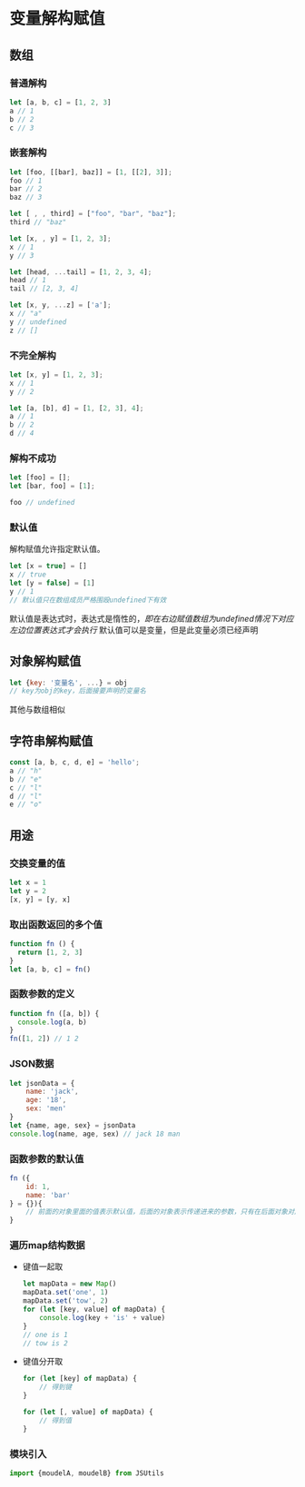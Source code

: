 # 变量解构赋值
## 数组
### 普通解构
```javascript
let [a, b, c] = [1, 2, 3]
a // 1
b // 2
c // 3
```
### 嵌套解构
```javascript
let [foo, [[bar], baz]] = [1, [[2], 3]];
foo // 1
bar // 2
baz // 3

let [ , , third] = ["foo", "bar", "baz"];
third // "baz"

let [x, , y] = [1, 2, 3];
x // 1
y // 3

let [head, ...tail] = [1, 2, 3, 4];
head // 1
tail // [2, 3, 4]

let [x, y, ...z] = ['a'];
x // "a"
y // undefined
z // []
```
### 不完全解构
```javascript
let [x, y] = [1, 2, 3];
x // 1
y // 2

let [a, [b], d] = [1, [2, 3], 4];
a // 1
b // 2
d // 4
```
### 解构不成功
```javascript
let [foo] = [];
let [bar, foo] = [1];

foo // undefined
```
### 默认值
解构赋值允许指定默认值。
```javascript
let [x = true] = []
x // true
let [y = false] = [1]
y // 1
// 默认值只在数组成员严格围殴undefined下有效
```
默认值是表达式时，表达式是惰性的，*即在右边赋值数组为undefined情况下对应左边位置表达式才会执行*
默认值可以是变量，但是此变量必须已经声明

## 对象解构赋值
```javascript
let {key: '变量名', ...} = obj
// key为obj的key，后面接要声明的变量名
```
其他与数组相似
## 字符串解构赋值
```javascript
const [a, b, c, d, e] = 'hello';
a // "h"
b // "e"
c // "l"
d // "l"
e // "o"
```

## 用途
### 交换变量的值
```javascript
let x = 1
let y = 2
[x, y] = [y, x]
```
### 取出函数返回的多个值
```javascript
function fn () {
  return [1, 2, 3]
}
let [a, b, c] = fn()
```
### 函数参数的定义
```javascript
function fn ([a, b]) {
  console.log(a, b)
}
fn([1, 2]) // 1 2
```
### JSON数据

```javascript
let jsonData = {
    name: 'jack',
    age: '18',
    sex: 'men'
}
let {name, age, sex} = jsonData
console.log(name, age, sex) // jack 18 man
```



### 函数参数的默认值

```javascript
fn ({
    id: 1,
    name: 'bar'
} = {}){
    // 前面的对象里面的值表示默认值，后面的对象表示传递进来的参数，只有在后面对象对应key的值为undefined时，默认值才生效
}
```



### 遍历map结构数据

- 键值一起取

  ```javascript
  let mapData = new Map()
  mapData.set('one', 1)
  mapData.set('tow', 2)
  for (let [key, value] of mapData) {
      console.log(key + 'is' + value)
  }
  // one is 1 
  // tow is 2
  ```

- 键值分开取

  ```javascript
  for (let [key] of mapData) {
      // 得到键
  }
  
  for (let [, value] of mapData) {
      // 得到值
  }
  ```


### 模块引入

```javascript
import {moudelA, moudelB} from JSUtils
```

